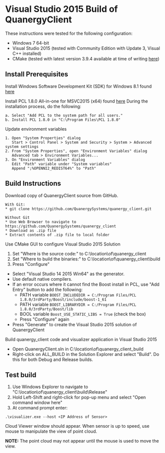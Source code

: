 # Visual Studio 2015 Build of QuanergyClient

These instructions were tested for the following configuration:

* Windows 7 64-bit
* Visual Studio 2015 (tested with Community Edition with Update 3, Visual C++ installed)
* CMake (tested with latest version 3.9.4 available at time of writing [here](https://cmake.org/files/v3.9/cmake-3.9.4-win64-x64.msi))

## Install Prerequisites

Install Windows Software Development Kit (SDK) for Windows 8.1 found
[here](https://developer.microsoft.com/en-us/windows/downloads/windows-8-1-sdk)

Install PCL 1.8.0 All-in-one for MSVC2015 (x64) found [here](http://unanancyowen.com/en/pcl18)
During the installation process, do the following:

```
a. Select "Add PCL to the system path for all users."
b. Install PCL 1.8.0 in "C:\Program Files\PCL 1.8.0" 
```

Update environment variables

```
1. Open "System Properties" dialog
   Start > Control Panel > System and Security > System > Advanced system settings
2. From "System Properties", open "Environment Variables" dialog
   Advanced tab > Environment Variables...
3. On "Environment Variables" dialog
   Edit "Path" variable under "System variables"
   Append ";%OPENNI2_REDIST64%" to "Path"
```

## Build Instructions

Download copy of QuanergyClient source from GitHub.

```
With Git:
* git clone https://github.com/QuanergySystems/quanergy_client.git

Without Git
* Use Web Browser to navigate to https://github.com/QuanergySystems/quanergy_client
* Download as .zip file
* Extract contents of .zip file to local folder

```
Use CMake GUI to configure Visual Studio 2015 Solution

1. Set "Where is the source code:" to C:\location\of\quanergy_client
2. Set "Where to build the binaries:" to C:\location\of\quanergy_client\build
3. Press "Configure" 
  * Select "Visual Studio 14 2015 Win64" as the generator.
  * Use default native compilers.
  * If an error occurs where it cannot find the Boost install in PCL, use "Add Entry" button to add the following:
    - PATH variable `BOOST_INCLUDEDIR = C:/Program Files/PCL 1.8.0/3rdParty/Boost/include/boost-1_61`
    - PATH variable `BOOST_LIBRARYDIR = C:/Program Files/PCL 1.8.0/3rdParty/Boost/lib`
    - BOOL variable `Boost_USE_STATIC_LIBS = True` (check the box)
    - Press "Configure" again
  * Press "Generate" to create the Visual Studio 2015 solution of QuanergyClient

Build quanergy_client code and visualizer application in Visual Studio 2015

* Open QuanergyClient.sln in C:\location\of\quanergy_client_build
* Right-click on ALL_BUILD in the Solution Explorer and select "Build".  Do this for both Debug and Release builds.

## Test build

1. Use Windows Explorer to navigate to "C:\location\of\quanergy_client\build\Release"
2. Hold Left-Shift and right-click for pop-up menu and select "Open command window here"
3. At command prompt enter:

```
.\visualizer.exe --host <IP Address of Sensor>
```

Cloud Viewer window should appear.  When sensor is up to speed, use mouse to manipulate the view of point cloud.

**NOTE:** The point cloud may not appear until the mouse is used to move the view.

